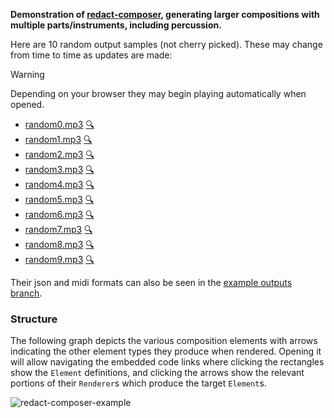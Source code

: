 **Demonstration of [redact-composer](https://github.com/dousto/redact-composer), generating larger compositions
with multiple parts/instruments, including percussion.**

Here are 10 random output samples (not cherry picked). These may change from time to time as updates are made:

> [!WARNING]
> Depending on your browser they may begin playing automatically when opened.

* [random0.mp3](https://dousto.github.io/redact-renderer-example/random-not-cherry-picked/random0.mp3) [🔍](https://dousto.github.io/redact-composer-inspector/inspect?composition=url/https%3A%2F%2Fraw.githubusercontent.com%2Fdousto%2Fredact-renderer-example%2F6ac77589ca4101335264472b70347db54ad5accb%2Frandom-not-cherry-picked%2Frandom0.json)
* [random1.mp3](https://dousto.github.io/redact-renderer-example/random-not-cherry-picked/random1.mp3) [🔍](https://dousto.github.io/redact-composer-inspector/inspect?composition=url/https%3A%2F%2Fraw.githubusercontent.com%2Fdousto%2Fredact-renderer-example%2F6ac77589ca4101335264472b70347db54ad5accb%2Frandom-not-cherry-picked%2Frandom1.json)
* [random2.mp3](https://dousto.github.io/redact-renderer-example/random-not-cherry-picked/random2.mp3) [🔍](https://dousto.github.io/redact-composer-inspector/inspect?composition=url/https%3A%2F%2Fraw.githubusercontent.com%2Fdousto%2Fredact-renderer-example%2F6ac77589ca4101335264472b70347db54ad5accb%2Frandom-not-cherry-picked%2Frandom2.json)
* [random3.mp3](https://dousto.github.io/redact-renderer-example/random-not-cherry-picked/random3.mp3) [🔍](https://dousto.github.io/redact-composer-inspector/inspect?composition=url/https%3A%2F%2Fraw.githubusercontent.com%2Fdousto%2Fredact-renderer-example%2F6ac77589ca4101335264472b70347db54ad5accb%2Frandom-not-cherry-picked%2Frandom3.json)
* [random4.mp3](https://dousto.github.io/redact-renderer-example/random-not-cherry-picked/random4.mp3) [🔍](https://dousto.github.io/redact-composer-inspector/inspect?composition=url/https%3A%2F%2Fraw.githubusercontent.com%2Fdousto%2Fredact-renderer-example%2F6ac77589ca4101335264472b70347db54ad5accb%2Frandom-not-cherry-picked%2Frandom4.json)
* [random5.mp3](https://dousto.github.io/redact-renderer-example/random-not-cherry-picked/random5.mp3) [🔍](https://dousto.github.io/redact-composer-inspector/inspect?composition=url/https%3A%2F%2Fraw.githubusercontent.com%2Fdousto%2Fredact-renderer-example%2F6ac77589ca4101335264472b70347db54ad5accb%2Frandom-not-cherry-picked%2Frandom5.json)
* [random6.mp3](https://dousto.github.io/redact-renderer-example/random-not-cherry-picked/random6.mp3) [🔍](https://dousto.github.io/redact-composer-inspector/inspect?composition=url/https%3A%2F%2Fraw.githubusercontent.com%2Fdousto%2Fredact-renderer-example%2F6ac77589ca4101335264472b70347db54ad5accb%2Frandom-not-cherry-picked%2Frandom6.json)
* [random7.mp3](https://dousto.github.io/redact-renderer-example/random-not-cherry-picked/random7.mp3) [🔍](https://dousto.github.io/redact-composer-inspector/inspect?composition=url/https%3A%2F%2Fraw.githubusercontent.com%2Fdousto%2Fredact-renderer-example%2F6ac77589ca4101335264472b70347db54ad5accb%2Frandom-not-cherry-picked%2Frandom7.json)
* [random8.mp3](https://dousto.github.io/redact-renderer-example/random-not-cherry-picked/random8.mp3) [🔍](https://dousto.github.io/redact-composer-inspector/inspect?composition=url/https%3A%2F%2Fraw.githubusercontent.com%2Fdousto%2Fredact-renderer-example%2F6ac77589ca4101335264472b70347db54ad5accb%2Frandom-not-cherry-picked%2Frandom8.json)
* [random9.mp3](https://dousto.github.io/redact-renderer-example/random-not-cherry-picked/random9.mp3) [🔍](https://dousto.github.io/redact-composer-inspector/inspect?composition=url/https%3A%2F%2Fraw.githubusercontent.com%2Fdousto%2Fredact-renderer-example%2F6ac77589ca4101335264472b70347db54ad5accb%2Frandom-not-cherry-picked%2Frandom9.json)

Their json and midi formats can also be seen in the [example outputs branch](https://github.com/dousto/redact-renderer-example/tree/example-outputs/random-not-cherry-picked).

### Structure

The following graph depicts the various composition elements with arrows indicating the other element types they produce when rendered. Opening it will allow navigating the embedded code links where clicking the rectangles show the `Element` definitions, and clicking the arrows show the relevant portions of their `Renderer`s which produce the target `Element`s.



![redact-composer-example](https://github.com/dousto/redact-renderer-example/assets/5882189/242589ba-d89c-4216-98e9-93b5fb31e9ed)
